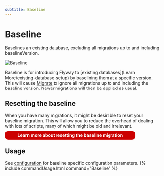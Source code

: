 ```yaml
---
subtitle: Baseline
---
```

# Baseline

Baselines an existing database, excluding all migrations up to and including baselineVersion.

![Baseline](assets/command-baseline.png)

Baseline is for introducing Flyway to [existing databases](Learn More/existing-database-setup) by baselining them
at a specific version. This will cause [Migrate](Commands/migrate) to ignore all migrations
up to and including the baseline version. Newer migrations will then be applied as usual.

## Resetting the baseline

When you have many migrations, it might be desirable to reset your baseline migration. This will allow you to reduce the overhead of dealing with lots of scripts, many of which might be old and irrelevant.

<a style="text-decoration: none; background: rgb(204,0,0); padding: 6px 40px; border-radius: 10px; color: white; font-weight: bold;" href="https://flywaydb.org/reset-the-baseline-migration">Learn more about resetting the baseline migration</a>

## Usage
See [configuration](Configuration/parameters/#baseline) for baseline specific configuration parameters.
{% include commandUsage.html command="Baseline" %}
